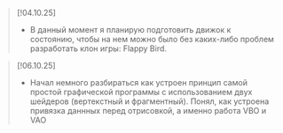 > [!04.10.25]
> - В данный момент я планирую подготовить движок к состоянию, чтобы на нем можно было без каких-либо проблем разработать клон игры: Flappy Bird.

> [!06.10.25]
> - Начал немного разбираться как устроен принцип самой простой графической программы с использованием двух шейдеров (вертекстный и фрагментный). Понял, как устроена привязка даннных перед отрисовкой, а именно работа VBO и VAO
